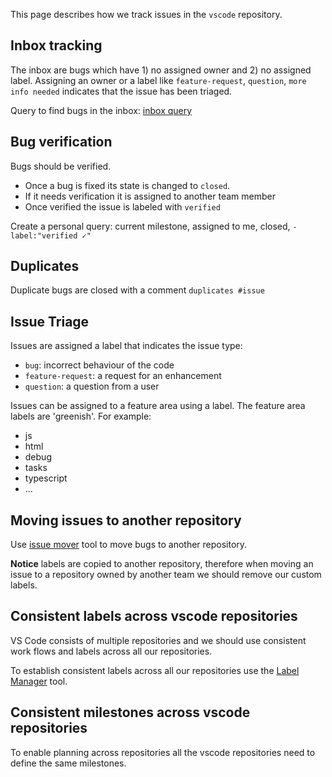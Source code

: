 This page describes how we track issues in the `vscode` repository.

## Inbox tracking

The inbox are bugs which have 1) no assigned owner and 2) no assigned label. Assigning an owner or a label like `feature-request`, `question`, `more info needed` indicates that the issue has been triaged.

Query to find bugs in the inbox: [inbox query](https://github.com/Microsoft/vscode/issues?q=is%3Aopen+is%3Aissue+no%3Aassignee+no%3Alabel)

## Bug verification

Bugs should be verified. 
- Once a bug is fixed its state is changed to `closed`. 
- If it needs verification it is assigned to another team member
- Once verified the issue is labeled with `verified`

Create a personal query: current milestone, assigned to me, closed, `-label:"verified ✓"`

## Duplicates

Duplicate bugs are closed with a comment `duplicates #issue`

## Issue Triage

Issues are assigned a label that indicates the issue type:
- `bug`: incorrect behaviour of the code
- `feature-request`: a request for an enhancement
- `question`: a question from a user

Issues can be assigned to a feature area using a label. The feature area labels are 'greenish'. For example:
- js
- html
- debug
- tasks
- typescript
- ...

## Moving issues to another repository

Use [issue mover](https://github-issue-mover.appspot.com/) tool to move bugs to another repository.

**Notice** labels are copied to another repository, therefore when moving an issue to a repository owned by another team we should remove our custom labels.

## Consistent labels across vscode repositories

VS Code consists of multiple repositories and we should use consistent work flows and labels across all our repositories.

To establish consistent labels across all our repositories use the [Label Manager](http://www.dorukdestan.com/github-label-manager/) tool.

## Consistent milestones across vscode repositories

To enable planning across repositories all the vscode repositories need to define the same milestones.

